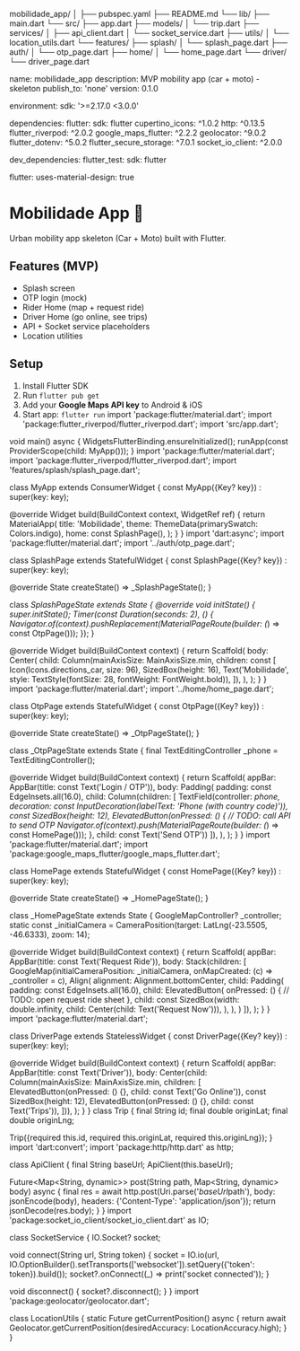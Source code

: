 mobilidade_app/
│
├── pubspec.yaml
├── README.md
└── lib/
    ├── main.dart
    └── src/
        ├── app.dart
        ├── models/
        │   └── trip.dart
        ├── services/
        │   ├── api_client.dart
        │   └── socket_service.dart
        ├── utils/
        │   └── location_utils.dart
        └── features/
            ├── splash/
            │   └── splash_page.dart
            ├── auth/
            │   └── otp_page.dart
            ├── home/
            │   └── home_page.dart
            └── driver/
                └── driver_page.dart

name: mobilidade_app
description: MVP mobility app (car + moto) - skeleton
publish_to: 'none'
version: 0.1.0

environment:
  sdk: '>=2.17.0 <3.0.0'

dependencies:
  flutter:
    sdk: flutter
  cupertino_icons: ^1.0.2
  http: ^0.13.5
  flutter_riverpod: ^2.0.2
  google_maps_flutter: ^2.2.2
  geolocator: ^9.0.2
  flutter_dotenv: ^5.0.2
  flutter_secure_storage: ^7.0.1
  socket_io_client: ^2.0.0

dev_dependencies:
  flutter_test:
    sdk: flutter

flutter:
  uses-material-design: true
# Mobilidade App 🚖

Urban mobility app skeleton (Car + Moto) built with Flutter.

## Features (MVP)
- Splash screen
- OTP login (mock)
- Rider Home (map + request ride)
- Driver Home (go online, see trips)
- API + Socket service placeholders
- Location utilities

## Setup
1. Install Flutter SDK
2. Run `flutter pub get`
3. Add your **Google Maps API key** to Android & iOS
4. Start app: `flutter run`
import 'package:flutter/material.dart';
import 'package:flutter_riverpod/flutter_riverpod.dart';
import 'src/app.dart';

void main() async {
  WidgetsFlutterBinding.ensureInitialized();
  runApp(const ProviderScope(child: MyApp()));
}
import 'package:flutter/material.dart';
import 'package:flutter_riverpod/flutter_riverpod.dart';
import 'features/splash/splash_page.dart';

class MyApp extends ConsumerWidget {
  const MyApp({Key? key}) : super(key: key);

  @override
  Widget build(BuildContext context, WidgetRef ref) {
    return MaterialApp(
      title: 'Mobilidade',
      theme: ThemeData(primarySwatch: Colors.indigo),
      home: const SplashPage(),
    );
  }
}
import 'dart:async';
import 'package:flutter/material.dart';
import '../auth/otp_page.dart';

class SplashPage extends StatefulWidget {
  const SplashPage({Key? key}) : super(key: key);

  @override
  State<SplashPage> createState() => _SplashPageState();
}

class _SplashPageState extends State<SplashPage> {
  @override
  void initState() {
    super.initState();
    Timer(const Duration(seconds: 2), () {
      Navigator.of(context).pushReplacement(MaterialPageRoute(builder: (_) => const OtpPage()));
    });
  }

  @override
  Widget build(BuildContext context) {
    return Scaffold(
      body: Center(
        child: Column(mainAxisSize: MainAxisSize.min, children: const [
          Icon(Icons.directions_car, size: 96),
          SizedBox(height: 16),
          Text('Mobilidade', style: TextStyle(fontSize: 28, fontWeight: FontWeight.bold)),
        ]),
      ),
    );
  }
}
import 'package:flutter/material.dart';
import '../home/home_page.dart';

class OtpPage extends StatefulWidget {
  const OtpPage({Key? key}) : super(key: key);

  @override
  State<OtpPage> createState() => _OtpPageState();
}

class _OtpPageState extends State<OtpPage> {
  final TextEditingController _phone = TextEditingController();

  @override
  Widget build(BuildContext context) {
    return Scaffold(
      appBar: AppBar(title: const Text('Login / OTP')),
      body: Padding(
        padding: const EdgeInsets.all(16.0),
        child: Column(children: [
          TextField(controller: _phone, decoration: const InputDecoration(labelText: 'Phone (with country code)')),
          const SizedBox(height: 12),
          ElevatedButton(onPressed: () {
            // TODO: call API to send OTP
            Navigator.of(context).push(MaterialPageRoute(builder: (_) => const HomePage()));
          }, child: const Text('Send OTP'))
        ]),
      ),
    );
  }
}
import 'package:flutter/material.dart';
import 'package:google_maps_flutter/google_maps_flutter.dart';

class HomePage extends StatefulWidget {
  const HomePage({Key? key}) : super(key: key);

  @override
  State<HomePage> createState() => _HomePageState();
}

class _HomePageState extends State<HomePage> {
  GoogleMapController? _controller;
  static const _initialCamera = CameraPosition(target: LatLng(-23.5505, -46.6333), zoom: 14);

  @override
  Widget build(BuildContext context) {
    return Scaffold(
      appBar: AppBar(title: const Text('Request Ride')),
      body: Stack(children: [
        GoogleMap(initialCameraPosition: _initialCamera, onMapCreated: (c) => _controller = c),
        Align(
          alignment: Alignment.bottomCenter,
          child: Padding(
            padding: const EdgeInsets.all(16.0),
            child: ElevatedButton(
              onPressed: () {
                // TODO: open request ride sheet
              },
              child: const SizedBox(width: double.infinity, child: Center(child: Text('Request Now'))),
            ),
          ),
        )
      ]),
    );
  }
}
import 'package:flutter/material.dart';

class DriverPage extends StatelessWidget {
  const DriverPage({Key? key}) : super(key: key);

  @override
  Widget build(BuildContext context) {
    return Scaffold(
      appBar: AppBar(title: const Text('Driver')),
      body: Center(child: Column(mainAxisSize: MainAxisSize.min, children: [
        ElevatedButton(onPressed: () {}, child: const Text('Go Online')),
        const SizedBox(height: 12),
        ElevatedButton(onPressed: () {}, child: const Text('Trips')),
      ])),
    );
  }
}
class Trip {
  final String id;
  final double originLat;
  final double originLng;

  Trip({required this.id, required this.originLat, required this.originLng});
}
import 'dart:convert';
import 'package:http/http.dart' as http;

class ApiClient {
  final String baseUrl;
  ApiClient(this.baseUrl);

  Future<Map<String, dynamic>> post(String path, Map<String, dynamic> body) async {
    final res = await http.post(Uri.parse('$baseUrl$path'),
        body: jsonEncode(body), headers: {'Content-Type': 'application/json'});
    return jsonDecode(res.body);
  }
}
import 'package:socket_io_client/socket_io_client.dart' as IO;

class SocketService {
  IO.Socket? socket;

  void connect(String url, String token) {
    socket = IO.io(url, IO.OptionBuilder().setTransports(['websocket']).setQuery({'token': token}).build());
    socket?.onConnect((_) => print('socket connected'));
  }

  void disconnect() {
    socket?.disconnect();
  }
}
import 'package:geolocator/geolocator.dart';

class LocationUtils {
  static Future<Position> getCurrentPosition() async {
    return await Geolocator.getCurrentPosition(desiredAccuracy: LocationAccuracy.high);
  }
}

